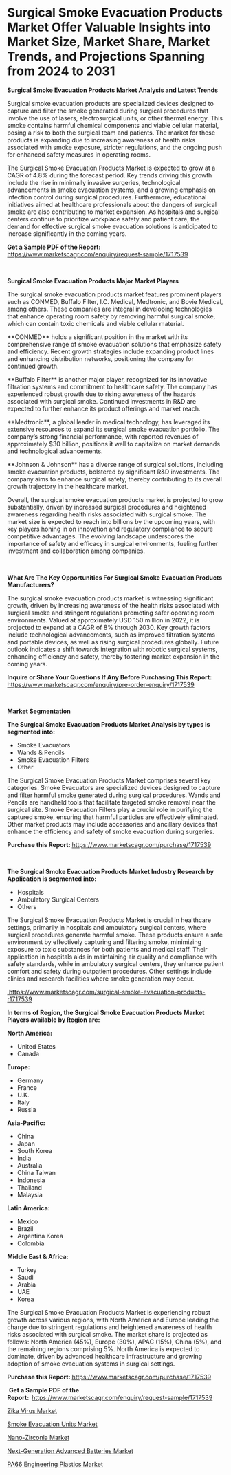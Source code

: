 <p><h1>Surgical Smoke Evacuation Products Market Offer Valuable Insights into Market Size, Market Share, Market Trends, and Projections Spanning from 2024 to 2031</h1></p><p><strong>Surgical Smoke Evacuation Products Market Analysis and Latest Trends</strong></p>
<p><p>Surgical smoke evacuation products are specialized devices designed to capture and filter the smoke generated during surgical procedures that involve the use of lasers, electrosurgical units, or other thermal energy. This smoke contains harmful chemical components and viable cellular material, posing a risk to both the surgical team and patients. The market for these products is expanding due to increasing awareness of health risks associated with smoke exposure, stricter regulations, and the ongoing push for enhanced safety measures in operating rooms.</p><p>The Surgical Smoke Evacuation Products Market is expected to grow at a CAGR of 4.8% during the forecast period. Key trends driving this growth include the rise in minimally invasive surgeries, technological advancements in smoke evacuation systems, and a growing emphasis on infection control during surgical procedures. Furthermore, educational initiatives aimed at healthcare professionals about the dangers of surgical smoke are also contributing to market expansion. As hospitals and surgical centers continue to prioritize workplace safety and patient care, the demand for effective surgical smoke evacuation solutions is anticipated to increase significantly in the coming years.</p></p>
<p><strong>Get a Sample PDF of the Report:&nbsp;</strong> <a href="https://www.marketscagr.com/enquiry/request-sample/1717539?utm_campaign=1126&utm_medium=2&utm_source=Github&utm_content=ia&utm_term=14102024&utm_id=surgical-smoke-evacuation-products">https://www.marketscagr.com/enquiry/request-sample/1717539</a></p>
<p>&nbsp;</p>
<p><strong>Surgical Smoke Evacuation Products Major Market Players</strong></p>
<p><p>The surgical smoke evacuation products market features prominent players such as CONMED, Buffalo Filter, I.C. Medical, Medtronic, and Bovie Medical, among others. These companies are integral in developing technologies that enhance operating room safety by removing harmful surgical smoke, which can contain toxic chemicals and viable cellular material.</p><p>**CONMED** holds a significant position in the market with its comprehensive range of smoke evacuation solutions that emphasize safety and efficiency. Recent growth strategies include expanding product lines and enhancing distribution networks, positioning the company for continued growth.</p><p>**Buffalo Filter** is another major player, recognized for its innovative filtration systems and commitment to healthcare safety. The company has experienced robust growth due to rising awareness of the hazards associated with surgical smoke. Continued investments in R&D are expected to further enhance its product offerings and market reach.</p><p>**Medtronic**, a global leader in medical technology, has leveraged its extensive resources to expand its surgical smoke evacuation portfolio. The company’s strong financial performance, with reported revenues of approximately $30 billion, positions it well to capitalize on market demands and technological advancements.</p><p>**Johnson & Johnson** has a diverse range of surgical solutions, including smoke evacuation products, bolstered by significant R&D investments. The company aims to enhance surgical safety, thereby contributing to its overall growth trajectory in the healthcare market.</p><p>Overall, the surgical smoke evacuation products market is projected to grow substantially, driven by increased surgical procedures and heightened awareness regarding health risks associated with surgical smoke. The market size is expected to reach into billions by the upcoming years, with key players honing in on innovation and regulatory compliance to secure competitive advantages. The evolving landscape underscores the importance of safety and efficacy in surgical environments, fueling further investment and collaboration among companies.</p></p>
<p>&nbsp;</p>
<p><strong>What Are The Key Opportunities For Surgical Smoke Evacuation Products Manufacturers?</strong></p>
<p><p>The surgical smoke evacuation products market is witnessing significant growth, driven by increasing awareness of the health risks associated with surgical smoke and stringent regulations promoting safer operating room environments. Valued at approximately USD 150 million in 2022, it is projected to expand at a CAGR of 8% through 2030. Key growth factors include technological advancements, such as improved filtration systems and portable devices, as well as rising surgical procedures globally. Future outlook indicates a shift towards integration with robotic surgical systems, enhancing efficiency and safety, thereby fostering market expansion in the coming years.</p></p>
<p><strong>Inquire or Share Your Questions If Any Before Purchasing This Report:</strong> <a href="https://www.marketscagr.com/enquiry/pre-order-enquiry/1717539?utm_campaign=1126&utm_medium=2&utm_source=Github&utm_content=ia&utm_term=14102024&utm_id=surgical-smoke-evacuation-products">https://www.marketscagr.com/enquiry/pre-order-enquiry/1717539</a></p>
<p>&nbsp;</p>
<p><strong>Market Segmentation</strong></p>
<p><strong>The Surgical Smoke Evacuation Products Market Analysis by types is segmented into:</strong></p>
<p><ul><li>Smoke Evacuators</li><li>Wands & Pencils</li><li>Smoke Evacuation Filters</li><li>Other</li></ul></p>
<p><p>The Surgical Smoke Evacuation Products Market comprises several key categories. Smoke Evacuators are specialized devices designed to capture and filter harmful smoke generated during surgical procedures. Wands and Pencils are handheld tools that facilitate targeted smoke removal near the surgical site. Smoke Evacuation Filters play a crucial role in purifying the captured smoke, ensuring that harmful particles are effectively eliminated. Other market products may include accessories and ancillary devices that enhance the efficiency and safety of smoke evacuation during surgeries.</p></p>
<p><strong>Purchase this Report:&nbsp;</strong><a href="https://www.marketscagr.com/purchase/1717539?utm_campaign=1126&utm_medium=2&utm_source=Github&utm_content=ia&utm_term=14102024&utm_id=surgical-smoke-evacuation-products">https://www.marketscagr.com/purchase/1717539</a></p>
<p>&nbsp;</p>
<p><strong>The Surgical Smoke Evacuation Products Market Industry Research by Application is segmented into:</strong></p>
<p><ul><li>Hospitals</li><li>Ambulatory Surgical Centers</li><li>Others</li></ul></p>
<p><p>The Surgical Smoke Evacuation Products Market is crucial in healthcare settings, primarily in hospitals and ambulatory surgical centers, where surgical procedures generate harmful smoke. These products ensure a safe environment by effectively capturing and filtering smoke, minimizing exposure to toxic substances for both patients and medical staff. Their application in hospitals aids in maintaining air quality and compliance with safety standards, while in ambulatory surgical centers, they enhance patient comfort and safety during outpatient procedures. Other settings include clinics and research facilities where smoke generation may occur.</p></p>
<p><a href="https://www.marketscagr.com/surgical-smoke-evacuation-products-r1717539?utm_campaign=1126&utm_medium=2&utm_source=Github&utm_content=ia&utm_term=14102024&utm_id=surgical-smoke-evacuation-products">&nbsp;https://www.marketscagr.com/surgical-smoke-evacuation-products-r1717539</a></p>
<p><strong>In terms of Region, the Surgical Smoke Evacuation Products Market Players available by Region are:</strong></p>
<p>
    <p> <strong> North America: </strong>
        <ul>
            <li>United States</li>
            <li>Canada</li>
        </ul>
        </p> 
    <p> <strong> Europe: </strong>
        <ul>
            <li>Germany</li>
            <li>France</li>
            <li>U.K.</li>
            <li>Italy</li>
            <li>Russia</li>
        </ul>
        </p> 
    <p> <strong> Asia-Pacific: </strong>
        <ul>
            <li>China</li>
            <li>Japan</li>
            <li>South Korea</li>
            <li>India</li>
            <li>Australia</li>
            <li>China Taiwan</li>
            <li>Indonesia</li>
            <li>Thailand</li>
            <li>Malaysia</li>
        </ul>
        </p> 
    <p> <strong> Latin America: </strong>
        <ul>
            <li>Mexico</li>
            <li>Brazil</li>
            <li>Argentina Korea</li>
            <li>Colombia</li>
        </ul>
        </p> 
    <p> <strong> Middle East & Africa: </strong>
        <ul>
            <li>Turkey</li>
            <li>Saudi</li>
            <li>Arabia</li>
            <li>UAE</li>
            <li>Korea</li>
        </ul>
    </p>
    </p>
<p><p>The Surgical Smoke Evacuation Products Market is experiencing robust growth across various regions, with North America and Europe leading the charge due to stringent regulations and heightened awareness of health risks associated with surgical smoke. The market share is projected as follows: North America (45%), Europe (30%), APAC (15%), China (5%), and the remaining regions comprising 5%. North America is expected to dominate, driven by advanced healthcare infrastructure and growing adoption of smoke evacuation systems in surgical settings.</p></p>
<p><strong>Purchase this Report: </strong><a href="https://www.marketscagr.com/purchase/1717539?utm_campaign=1126&utm_medium=2&utm_source=Github&utm_content=ia&utm_term=14102024&utm_id=surgical-smoke-evacuation-products">https://www.marketscagr.com/purchase/1717539</a></p>
<p>&nbsp;<strong>Get a Sample PDF of the Report:&nbsp;&nbsp;</strong><a href="https://www.marketscagr.com/enquiry/request-sample/1717539?utm_campaign=1126&utm_medium=2&utm_source=Github&utm_content=ia&utm_term=14102024&utm_id=surgical-smoke-evacuation-products">https://www.marketscagr.com/enquiry/request-sample/1717539</a></p>
<p><strong></strong></p>
<p><p><a href="https://www.linkedin.com/pulse/zika-virus-market-research-report-2024-2031-purposeful-insights-tmuwe?utm_campaign=1126&utm_medium=2&utm_source=Github&utm_content=ia&utm_term=14102024&utm_id=surgical-smoke-evacuation-products">Zika Virus Market</a></p><p><a href="https://github.com/gdfhhhj/Market-Research-Report-List-6/blob/main/smoke-evacuation-units-market.md?utm_campaign=1126&utm_medium=2&utm_source=Github&utm_content=ia&utm_term=14102024&utm_id=surgical-smoke-evacuation-products">Smoke Evacuation Units Market</a></p><p><a href="https://www.linkedin.com/pulse/nano-zirconia-market-research-report-exploring-size-revenue-zvcpf?trk=public_post_embed_feed-article-content&utm_campaign=1126&utm_medium=2&utm_source=Github&utm_content=ia&utm_term=14102024&utm_id=surgical-smoke-evacuation-products">Nano-Zirconia Market</a></p><p><a href="https://www.linkedin.com/pulse/next-generation-advanced-batteries-market-investigation-industry-obl1f?trk=public_post_embed_feed-article-content&utm_campaign=1126&utm_medium=2&utm_source=Github&utm_content=ia&utm_term=14102024&utm_id=surgical-smoke-evacuation-products">Next-Generation Advanced Batteries Market</a></p><p><a href="https://www.linkedin.com/pulse/pa66-engineering-plastics-market-shifts-strategic-analysis-rzwof?trk=public_post_embed_feed-article-content&utm_campaign=1126&utm_medium=2&utm_source=Github&utm_content=ia&utm_term=14102024&utm_id=surgical-smoke-evacuation-products">PA66 Engineering Plastics Market</a></p></p>